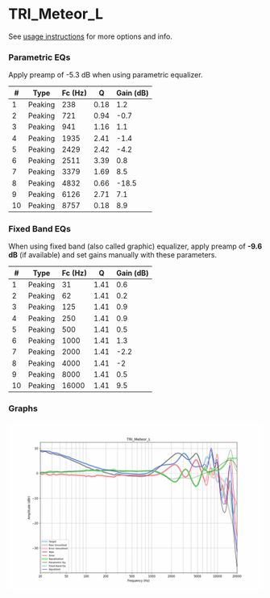 # TRI_Meteor_L
See [usage instructions](https://github.com/jaakkopasanen/AutoEq#usage) for more options and info.

### Parametric EQs
Apply preamp of -5.3 dB when using parametric equalizer.

|   # | Type    |   Fc (Hz) |    Q |   Gain (dB) |
|-----|---------|-----------|------|-------------|
|   1 | Peaking |       238 | 0.18 |         1.2 |
|   2 | Peaking |       721 | 0.94 |        -0.7 |
|   3 | Peaking |       941 | 1.16 |         1.1 |
|   4 | Peaking |      1935 | 2.41 |        -1.4 |
|   5 | Peaking |      2429 | 2.42 |        -4.2 |
|   6 | Peaking |      2511 | 3.39 |         0.8 |
|   7 | Peaking |      3379 | 1.69 |         8.5 |
|   8 | Peaking |      4832 | 0.66 |       -18.5 |
|   9 | Peaking |      6126 | 2.71 |         7.1 |
|  10 | Peaking |      8757 | 0.18 |         8.9 |

### Fixed Band EQs
When using fixed band (also called graphic) equalizer, apply preamp of **-9.6 dB** (if available) and set gains manually with these parameters.

|   # | Type    |   Fc (Hz) |    Q |   Gain (dB) |
|-----|---------|-----------|------|-------------|
|   1 | Peaking |        31 | 1.41 |         0.6 |
|   2 | Peaking |        62 | 1.41 |         0.2 |
|   3 | Peaking |       125 | 1.41 |         0.9 |
|   4 | Peaking |       250 | 1.41 |         0.9 |
|   5 | Peaking |       500 | 1.41 |         0.5 |
|   6 | Peaking |      1000 | 1.41 |         1.3 |
|   7 | Peaking |      2000 | 1.41 |        -2.2 |
|   8 | Peaking |      4000 | 1.41 |        -2   |
|   9 | Peaking |      8000 | 1.41 |         0.5 |
|  10 | Peaking |     16000 | 1.41 |         9.5 |

### Graphs
![](./TRI_Meteor_L.png)

